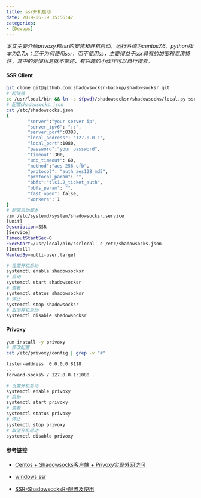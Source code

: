 ```yaml
---
title: ssr开机启动
date: 2019-06-19 15:56:47
categories: 
- [Devops]
---
```


*本文主要介绍privoxy和ssr的安装和开机启动，运行系统为centos7.6，python版本为2.7.x；至于为何使用ssr，而不使用ss，主要得益于ssr具有的加密和混淆特性，其中的爱恨纠葛就不赘述，有兴趣的小伙伴可以自行搜索。*

#### SSR Client

```bash
git clone git@github.com:shadowsocksr-backup/shadowsocksr.git
# 超链接
cd /usr/local/bin && ln -s ${pwd}/shadowsocksr/shadowsocks/local.py ssrlocal
# 配置shadowsocks.json
cat /etc/shadowsocks.json 
{
        "server":"your server ip",
        "server_ipv6": "::",
        "server_port":8388,
        "local_address": "127.0.0.1",
        "local_port":1080,
        "password":"your password",
        "timeout":300,
        "udp_timeout": 60,
        "method":"aes-256-cfb",
        "protocol": "auth_aes128_md5",
        "protocol_param": "",
        "obfs":"tls1.2_ticket_auth",
        "obfs_param": "",
        "fast_open": false,
        "workers": 1
}
# 配置启动脚本
vim /etc/systemd/system/shadowsocksr.service
[Unit]
Description=SSR
[Service]
TimeoutStartSec=0
ExecStart=/usr/local/bin/ssrlocal -c /etc/shadowsocks.json
[Install]
WantedBy=multi-user.target

# 设置开机启动
systemctl enable shadowsocksr
# 启动
systemctl start shadowsocksr
# 查看
systemctl status shadowsocksr
# 停止
systemctl stop shadowsocksr
# 取消开机启动
systemctl disable shadowsocksr
```

#### Privoxy

```bash
yum install -y privoxy
# 修改配置
cat /etc/privoxy/config | grep -v "#"

listen-address  0.0.0.0:8118
...
forward-socks5 / 127.0.0.1:1080 .

# 设置开机启动
systemctl enable privoxy
# 启动
systemctl start privoxy
# 查看
systemctl status privoxy
# 停止
systemctl stop privoxy
# 取消开机启动
systemctl disable privoxy
```

#### 参考链接

- [Centos + Shadowsocks客户端 + Privoxy实现外网访问](http://exp-blog.com/2018/07/04/pid-1591/)
- [windows ssr](https://github.com/shadowsocksrr/shadowsocksr-csharp)

- [SSR-ShadowsocksR-配置及使用](https://walesexcitedmei.github.io/2018/11/26/SSR-ShadowsocksR-配置及使用/)

